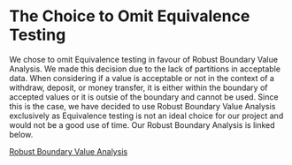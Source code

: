 # The Choice to Omit Equivalence Testing

We chose to omit Equivalence testing in favour of Robust Boundary Value Analysis. We made this decision due to the lack of partitions in acceptable data. When considering if a value is acceptable or not in the context of a withdraw, deposit, or money transfer, it is either within the 
boundary of accepted values or it is outsie of the boundary and cannot be used. Since this is the case, we have decided to use Robust Boundary Value Analysis exclusively as Equivalence testing is not an ideal choice for our project and would not be a good use of time.
Our Robust Boundary Analysis is linked below.

[Robust Boundary Value Analysis](https://github.com/Shahzil27/Banking-Simulator/tree/main/Testing/Specification%20Based%20Testing/Boundary%20Value%20Analysis)
